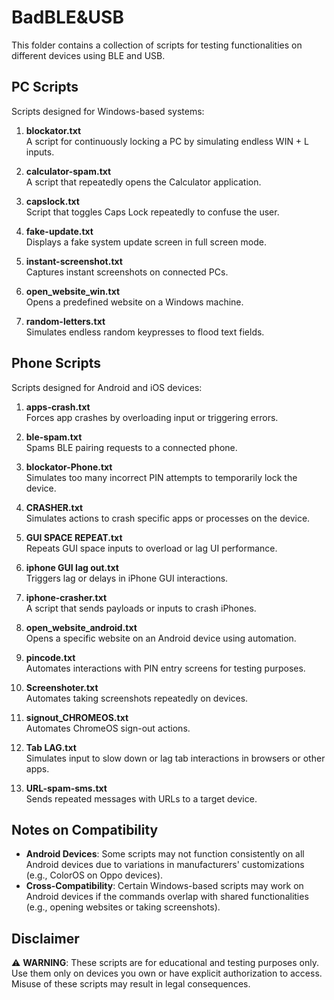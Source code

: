 # BadBLE&USB

This folder contains a collection of scripts for testing functionalities on different devices using BLE and USB.

## PC Scripts

Scripts designed for Windows-based systems:

1. **blockator.txt**  
   A script for continuously locking a PC by simulating endless WIN + L inputs.

2. **calculator-spam.txt**  
   A script that repeatedly opens the Calculator application.

3. **capslock.txt**  
   Script that toggles Caps Lock repeatedly to confuse the user.

4. **fake-update.txt**  
   Displays a fake system update screen in full screen mode.

5. **instant-screenshot.txt**  
   Captures instant screenshots on connected PCs.

6. **open_website_win.txt**  
   Opens a predefined website on a Windows machine.

7. **random-letters.txt**  
   Simulates endless random keypresses to flood text fields.

## Phone Scripts

Scripts designed for Android and iOS devices:

1. **apps-crash.txt**  
   Forces app crashes by overloading input or triggering errors.

2. **ble-spam.txt**  
   Spams BLE pairing requests to a connected phone.

3. **blockator-Phone.txt**  
   Simulates too many incorrect PIN attempts to temporarily lock the device.

4. **CRASHER.txt**  
   Simulates actions to crash specific apps or processes on the device.

5. **GUI SPACE REPEAT.txt**  
   Repeats GUI space inputs to overload or lag UI performance.

6. **iphone GUI lag out.txt**  
   Triggers lag or delays in iPhone GUI interactions.

7. **iphone-crasher.txt**  
   A script that sends payloads or inputs to crash iPhones.

8. **open_website_android.txt**  
   Opens a specific website on an Android device using automation.

9. **pincode.txt**  
   Automates interactions with PIN entry screens for testing purposes.

10. **Screenshoter.txt**  
    Automates taking screenshots repeatedly on devices.

11. **signout_CHROMEOS.txt**  
    Automates ChromeOS sign-out actions.

12. **Tab LAG.txt**  
    Simulates input to slow down or lag tab interactions in browsers or other apps.

13. **URL-spam-sms.txt**  
    Sends repeated messages with URLs to a target device.

## Notes on Compatibility

- **Android Devices**: Some scripts may not function consistently on all Android devices due to variations in manufacturers' customizations (e.g., ColorOS on Oppo devices).
- **Cross-Compatibility**: Certain Windows-based scripts may work on Android devices if the commands overlap with shared functionalities (e.g., opening websites or taking screenshots).

## Disclaimer

⚠️ **WARNING**: These scripts are for educational and testing purposes only. Use them only on devices you own or have explicit authorization to access. Misuse of these scripts may result in legal consequences.
